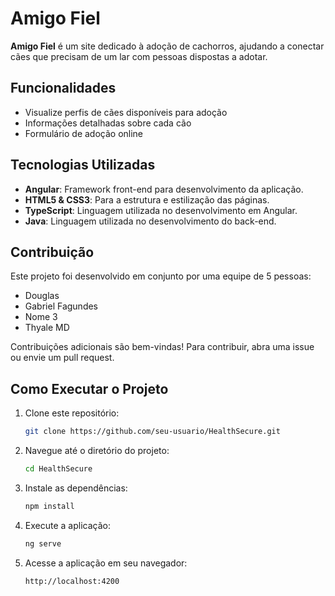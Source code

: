 # Amigo Fiel

**Amigo Fiel** é um site dedicado à adoção de cachorros, ajudando a conectar cães que precisam de um lar com pessoas dispostas a adotar.

## Funcionalidades
- Visualize perfis de cães disponíveis para adoção
- Informações detalhadas sobre cada cão
- Formulário de adoção online

## Tecnologias Utilizadas

- **Angular**: Framework front-end para desenvolvimento da aplicação.
- **HTML5 & CSS3**: Para a estrutura e estilização das páginas.
- **TypeScript**: Linguagem utilizada no desenvolvimento em Angular.
- **Java**: Linguagem utilizada no desenvolvimento do back-end.
  
## Contribuição
Este projeto foi desenvolvido em conjunto por uma equipe de 5 pessoas:
- Douglas
- Gabriel Fagundes
- Nome 3
- Thyale MD

Contribuições adicionais são bem-vindas! Para contribuir, abra uma issue ou envie um pull request.

## Como Executar o Projeto

1. Clone este repositório:
    ```bash
    git clone https://github.com/seu-usuario/HealthSecure.git
    ```
2. Navegue até o diretório do projeto:
    ```bash
    cd HealthSecure
    ```
3. Instale as dependências:
    ```bash
    npm install
    ```
4. Execute a aplicação:
    ```bash
    ng serve
    ```
5. Acesse a aplicação em seu navegador:
    ```
    http://localhost:4200
    ```

